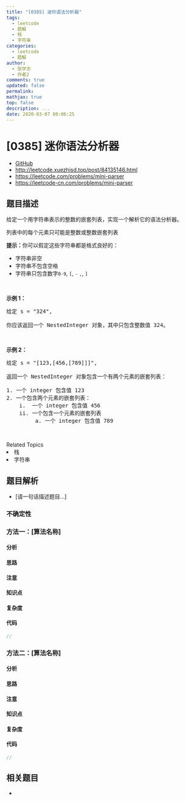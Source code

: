 ```yaml
---
title: "[0385] 迷你语法分析器"
tags:
  - leetcode
  - 题解
  - 栈
  - 字符串
categories:
  - leetcode
  - 题解
author:
  - 张学志
  - 作者2
comments: true
updated: false
permalink:
mathjax: true
top: false
description: ...
date: 2020-03-07 00:06:25
---
```



# [0385] 迷你语法分析器
* [GitHub](https://github.com/algoboy101/LeetCodeCrowdsource/tree/master/_posts/QA/%5B0385%5D%20%E8%BF%B7%E4%BD%A0%E8%AF%AD%E6%B3%95%E5%88%86%E6%9E%90%E5%99%A8.md)
* http://leetcode.xuezhisd.top/post/84135146.html
* https://leetcode.com/problems/mini-parser
* https://leetcode-cn.com/problems/mini-parser


## 题目描述

<p>给定一个用字符串表示的整数的嵌套列表，实现一个解析它的语法分析器。</p>

<p>列表中的每个元素只可能是整数或整数嵌套列表</p>

<p><strong>提示：</strong>你可以假定这些字符串都是格式良好的：</p>

<ul>
	<li>字符串非空</li>
	<li>字符串不包含空格</li>
	<li>字符串只包含数字<code>0-9</code>, <code>[</code>, <code>-</code> <code>,</code>, <code>]</code></li>
</ul>

<p>&nbsp;</p>

<p><strong>示例 1：</strong></p>

<pre>
给定 s = &quot;324&quot;,

你应该返回一个 NestedInteger 对象，其中只包含整数值 324。
</pre>

<p>&nbsp;</p>

<p><strong>示例 2：</strong></p>

<pre>
给定 s = &quot;[123,[456,[789]]]&quot;,

返回一个 NestedInteger 对象包含一个有两个元素的嵌套列表：

1. 一个 integer 包含值 123
2. 一个包含两个元素的嵌套列表：
    i.  一个 integer 包含值 456
    ii. 一个包含一个元素的嵌套列表
         a. 一个 integer 包含值 789
</pre>

<p>&nbsp;</p>
<div><div>Related Topics</div><div><li>栈</li><li>字符串</li></div></div>


## 题目解析
* [请一句话描述题目...]

### 不确定性


### 方法一：[算法名称]

#### 分析

#### 思路

#### 注意

#### 知识点

#### 复杂度

#### 代码

```cpp
//
```


### 方法二：[算法名称]

#### 分析

#### 思路

#### 注意

#### 知识点

#### 复杂度

#### 代码

```cpp
//
```


## 相关题目
* 
